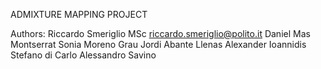 ADMIXTURE MAPPING PROJECT

Authors:
Riccardo Smeriglio MSc riccardo.smeriglio@polito.it
Daniel Mas Montserrat
Sonia Moreno Grau
Jordi Abante Llenas
Alexander Ioannidis
Stefano di Carlo
Alessandro Savino
